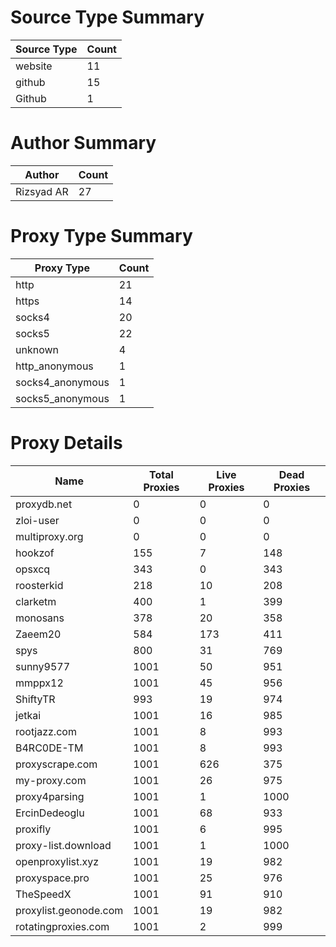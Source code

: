 # Source Type Summary

| Source Type | Count |
|-------------|-------|
| website | 11 |
| github | 15 |
| Github | 1 |


# Author Summary

| Author | Count |
|--------|-------|
| Rizsyad AR | 27 |


# Proxy Type Summary

| Proxy Type | Count |
|------------|-------|
| http | 21 |
| https | 14 |
| socks4 | 20 |
| socks5 | 22 |
| unknown | 4 |
| http_anonymous | 1 |
| socks4_anonymous | 1 |
| socks5_anonymous | 1 |


# Proxy Details

| Name | Total Proxies | Live Proxies | Dead Proxies |
|------|---------------|--------------|---------------|
| proxydb.net | 0 | 0 | 0 |
| zloi-user | 0 | 0 | 0 |
| multiproxy.org | 0 | 0 | 0 |
| hookzof | 155 | 7 | 148 |
| opsxcq | 343 | 0 | 343 |
| roosterkid | 218 | 10 | 208 |
| clarketm | 400 | 1 | 399 |
| monosans | 378 | 20 | 358 |
| Zaeem20 | 584 | 173 | 411 |
| spys | 800 | 31 | 769 |
| sunny9577 | 1001 | 50 | 951 |
| mmppx12 | 1001 | 45 | 956 |
| ShiftyTR | 993 | 19 | 974 |
| jetkai | 1001 | 16 | 985 |
| rootjazz.com | 1001 | 8 | 993 |
| B4RC0DE-TM | 1001 | 8 | 993 |
| proxyscrape.com | 1001 | 626 | 375 |
| my-proxy.com | 1001 | 26 | 975 |
| proxy4parsing | 1001 | 1 | 1000 |
| ErcinDedeoglu | 1001 | 68 | 933 |
| proxifly | 1001 | 6 | 995 |
| proxy-list.download | 1001 | 1 | 1000 |
| openproxylist.xyz | 1001 | 19 | 982 |
| proxyspace.pro | 1001 | 25 | 976 |
| TheSpeedX | 1001 | 91 | 910 |
| proxylist.geonode.com | 1001 | 19 | 982 |
| rotatingproxies.com | 1001 | 2 | 999 |
